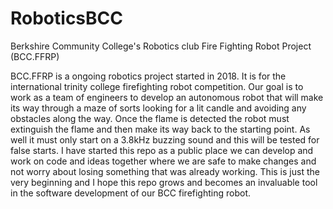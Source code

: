 # RoboticsBCC
Berkshire Community College's Robotics club Fire Fighting Robot Project (BCC.FFRP)

BCC.FFRP is a ongoing robotics project started in 2018. It is for the international trinity college firefighting robot competition. Our goal is to work as a team of engineers to develop an autonomous robot that will make its way through a maze of sorts looking for a lit candle and avoiding any obstacles along the way. Once the flame is detected the robot must extinguish the flame and then make its way back to the starting point. As well it must only start on a 3.8kHz buzzing sound and this will be tested for false starts. I have started this repo as a public place we can develop and work on code and ideas together where we are safe to make changes and not worry about losing something that was already working. This is just the very beginning and I hope this repo grows and becomes an invaluable tool in the software development of our BCC firefighting robot.
